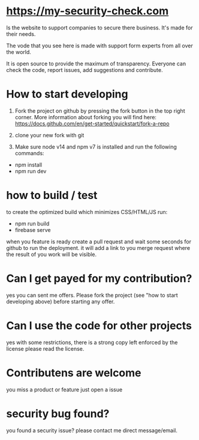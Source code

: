 # https://my-security-check.com

Is the website to support companies to secure there business.
It's made for their needs.

The vode that you see here is made with support form experts from all over the world.

It is open source to provide the maximum of transparency.
Everyone can check the code, report issues, add suggestions and contribute.


# How to start developing

1. Fork the project on github by pressing the fork button in the top right corner.
More information about forking you will find here:
https://docs.github.com/en/get-started/quickstart/fork-a-repo

2. clone your new fork with git

3. Make sure node v14 and npm v7 is installed
and run the following commands:

- npm install
- npm run dev

# how to build / test

to create the optimized build which minimizes CSS/HTML/JS run: 

- npm run build
- firebase serve

when you feature is ready create a pull request and wait some seconds for github to run the deployment.
it will add a link to you merge request where the result of you work will be visible.

# Can I get payed for my contribution?

yes you can sent me offers. Please fork the project (see "how to start developing above) before starting any offer.


# Can I use the code for other projects

yes with some restrictions, there is a strong copy left enforced by the license please read the license.


# Contributens are welcome

you miss a product or feature just open a issue

# security bug found?

you found a security issue? please contact me direct message/email.

